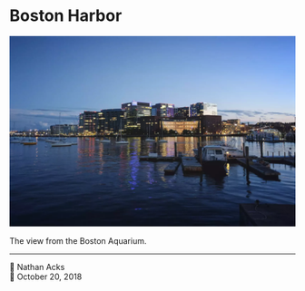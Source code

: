 # Boston Harbor

![A tight cluster of buildings seen from across a small bay at dusk](assets/84c5ec20274176d24913361e249b726c.webp)

The view from the Boston Aquarium.

- - - -

<span aria-hidden="true">👤</span> Nathan Acks  
<span aria-hidden="true">📅</span> October 20, 2018
